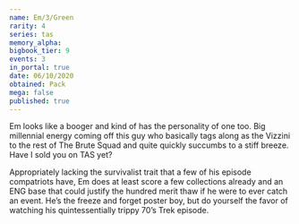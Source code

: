 ```yaml
---
name: Em/3/Green
rarity: 4
series: tas
memory_alpha:
bigbook_tier: 9
events: 3
in_portal: true
date: 06/10/2020
obtained: Pack
mega: false
published: true
---
```


Em looks like a booger and kind of has the personality of one too. Big millennial energy coming off this guy who basically tags along as the Vizzini to the rest of The Brute Squad and quite quickly succumbs to a stiff breeze. Have I sold you on TAS yet?

Appropriately lacking the survivalist trait that a few of his episode compatriots have, Em does at least score a few collections already and an ENG base that could justify the hundred merit thaw if he were to ever catch an event. He’s the freeze and forget poster boy, but do yourself the favor of watching his quintessentially trippy 70’s Trek episode.

